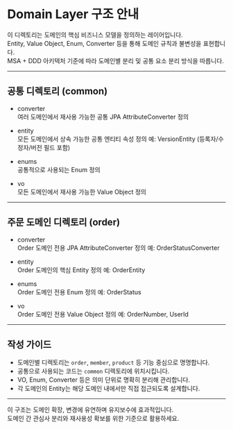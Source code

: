 # Domain Layer 구조 안내

이 디렉토리는 도메인의 핵심 비즈니스 모델을 정의하는 레이어입니다.  
Entity, Value Object, Enum, Converter 등을 통해 도메인 규칙과 불변성을 표현합니다.  
MSA + DDD 아키텍처 기준에 따라 도메인별 분리 및 공통 요소 분리 방식을 따릅니다.

---

## 공통 디렉토리 (common)

- converter  
  여러 도메인에서 재사용 가능한 공통 JPA AttributeConverter 정의

- entity  
  모든 도메인에서 상속 가능한 공통 엔티티 속성 정의
  예: VersionEntity (등록자/수정자/버전 필드 포함)

- enums  
  공통적으로 사용되는 Enum 정의

- vo  
  모든 도메인에서 재사용 가능한 Value Object 정의

---

## 주문 도메인 디렉토리 (order)

- converter  
  Order 도메인 전용 JPA AttributeConverter 정의
  예: OrderStatusConverter

- entity  
  Order 도메인의 핵심 Entity 정의
  예: OrderEntity

- enums  
  Order 도메인 전용 Enum 정의
  예: OrderStatus

- vo  
  Order 도메인 전용 Value Object 정의
  예: OrderNumber, UserId

---

## 작성 가이드

- 도메인별 디렉토리는 `order`, `member`, `product` 등 기능 중심으로 명명합니다.
- 공통으로 사용되는 코드는 `common` 디렉토리에 위치시킵니다.
- VO, Enum, Converter 등은 의미 단위로 명확히 분리해 관리합니다.
- 각 도메인의 Entity는 해당 도메인 내에서만 직접 접근되도록 설계합니다.

---

이 구조는 도메인 확장, 변경에 유연하며 유지보수에 효과적입니다.  
도메인 간 관심사 분리와 재사용성 확보를 위한 기준으로 활용하세요.
